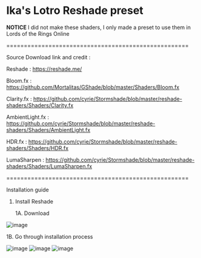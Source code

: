Ika's Lotro Reshade preset
====================================================

**NOTICE** 
I did not make these shaders, I only made a preset to use them in Lords of the Rings Online

====================================================

Source Download link and credit :

Reshade :
https://reshade.me/

Bloom.fx :
https://github.com/Mortalitas/GShade/blob/master/Shaders/Bloom.fx

Clarity.fx :
https://github.com/cyrie/Stormshade/blob/master/reshade-shaders/Shaders/Clarity.fx

AmbientLight.fx :
https://github.com/cyrie/Stormshade/blob/master/reshade-shaders/Shaders/AmbientLight.fx

HDR.fx :
https://github.com/cyrie/Stormshade/blob/master/reshade-shaders/Shaders/HDR.fx

LumaSharpen :
https://github.com/cyrie/Stormshade/blob/master/reshade-shaders/Shaders/LumaSharpen.fx

====================================================

Installation guide

1. Install Reshade

   1A. Download
   
![image](https://github.com/user-attachments/assets/60a2e6d4-f5bd-4b16-81e0-5be840fda532)

   1B. Go through installation process
   
![image](https://github.com/user-attachments/assets/94f26ef3-74cd-4607-bc17-a1b1e6df0665) ![image](https://github.com/user-attachments/assets/85cdb900-1b6d-405d-9bcf-91c89aced20f) 
![image](https://github.com/user-attachments/assets/262de7c0-d416-423b-beb2-5ee8029d5c3f)


